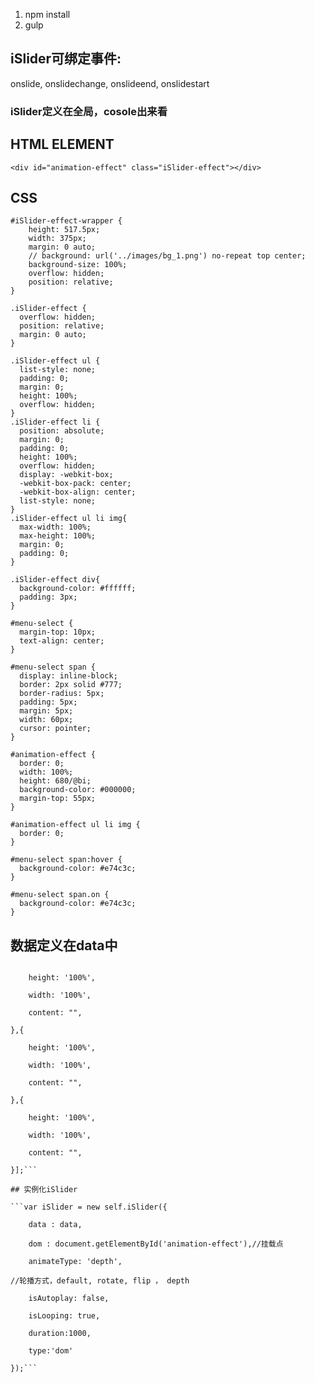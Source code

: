 1. npm install
2. gulp

## iSlider可绑定事件:
onslide,
onslidechange,
onslideend,
onslidestart

### iSlider定义在全局，cosole出来看


## HTML ELEMENT

```<div id="animation-effect" class="iSlider-effect"></div>```

## CSS

```
#iSlider-effect-wrapper {
    height: 517.5px;
    width: 375px;
    margin: 0 auto;
    // background: url('../images/bg_1.png') no-repeat top center;
    background-size: 100%;
    overflow: hidden;
    position: relative;
}

.iSlider-effect {
  overflow: hidden;
  position: relative;
  margin: 0 auto;
}

.iSlider-effect ul {
  list-style: none;
  padding: 0;
  margin: 0;
  height: 100%;
  overflow: hidden;
}
.iSlider-effect li {
  position: absolute;
  margin: 0;
  padding: 0;
  height: 100%;
  overflow: hidden;
  display: -webkit-box;
  -webkit-box-pack: center;
  -webkit-box-align: center;
  list-style: none;
}
.iSlider-effect ul li img{
  max-width: 100%;
  max-height: 100%;
  margin: 0;
  padding: 0;
}

.iSlider-effect div{
  background-color: #ffffff;
  padding: 3px;
}

#menu-select {
  margin-top: 10px;
  text-align: center;
}

#menu-select span {
  display: inline-block;
  border: 2px solid #777;
  border-radius: 5px;
  padding: 5px;
  margin: 5px;
  width: 60px;
  cursor: pointer;
}

#animation-effect {
  border: 0;
  width: 100%;
  height: 680/@bi;
  background-color: #000000;
  margin-top: 55px;
}

#animation-effect ul li img {
  border: 0;
}

#menu-select span:hover {
  background-color: #e74c3c;
}

#menu-select span.on {
  background-color: #e74c3c;
}
```

## 数据定义在data中

```var data = [{

    height: '100%',
    
    width: '100%',
    
    content: "",
    
},{

    height: '100%',
    
    width: '100%',
    
    content: "",
    
},{

    height: '100%',
    
    width: '100%',
    
    content: "",
    
}];```

## 实例化iSlider

```var iSlider = new self.iSlider({

    data : data,
    
    dom : document.getElementById('animation-effect'),//挂载点
    
    animateType: 'depth',
    
//轮播方式，default, rotate, flip ， depth

    isAutoplay: false,
    
    isLooping: true,
    
    duration:1000,
    
    type:'dom'
    
});```
